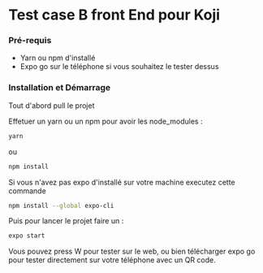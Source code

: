 # Test case B front End pour Koji

### Pré-requis

- Yarn ou npm d'installé
- Expo go sur le téléphone si vous souhaitez le tester dessus

### Installation et Démarrage

Tout d'abord pull le projet

Effetuer un yarn ou un npm pour avoir les node_modules : 
```bash
yarn
```
ou
```bash
npm install
```

Si vous n'avez pas expo d'installé sur votre machine executez cette commande
```bash
npm install --global expo-cli
```

Puis pour lancer le projet faire un :
```bash
expo start
```

Vous pouvez press W pour tester sur le web, ou bien télécharger expo go pour tester directement sur votre
téléphone avec un QR code.


